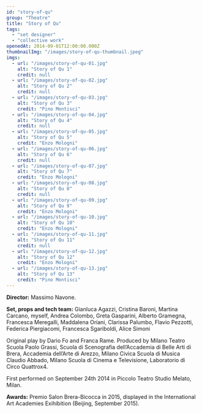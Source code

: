 ```yaml
---
id: "story-of-qu"
group: "Theatre"
title: "Story of Qu"
tags: 
  - "set designer"
  - "collective work"
openedAt: 2014-09-01T12:00:00.000Z
thumbnailImg: "/images/story-of-qu-thumbnail.jpeg"
imgs:
  - url: "/images/story-of-qu-01.jpg"
    alt: "Story of Qu 1"
    credit: null
  - url: "/images/story-of-qu-02.jpg"
    alt: "Story of Qu 2"
    credit: null
  - url: "/images/story-of-qu-03.jpg"
    alt: "Story of Qu 3"
    credit: "Pino Montisci"
  - url: "/images/story-of-qu-04.jpg"
    alt: "Story of Qu 4"
    credit: null
  - url: "/images/story-of-qu-05.jpg"
    alt: "Story of Qu 5"
    credit: "Enzo Mologni"
  - url: "/images/story-of-qu-06.jpg"
    alt: "Story of Qu 6"
    credit: null
  - url: "/images/story-of-qu-07.jpg"
    alt: "Story of Qu 7"
    credit: "Enzo Mologni"
  - url: "/images/story-of-qu-08.jpg"
    alt: "Story of Qu 8"
    credit: null
  - url: "/images/story-of-qu-09.jpg"
    alt: "Story of Qu 9"
    credit: "Enzo Mologni"
  - url: "/images/story-of-qu-10.jpg"
    alt: "Story of Qu 10"
    credit: "Enzo Mologni"
  - url: "/images/story-of-qu-11.jpg"
    alt: "Story of Qu 11"
    credit: null
  - url: "/images/story-of-qu-12.jpg"
    alt: "Story of Qu 12"
    credit: "Enzo Mologni"
  - url: "/images/story-of-qu-13.jpg"
    alt: "Story of Qu 13"
    credit: "Pino Montisci"
---
```

**Director:** Massimo Navone.

**Set, props and tech team:** Gianluca Agazzi, Cristina Baroni, Martina Carcano, myself, Andrea Colombo, Greta Gasparini, Alberto Gramegna, Francesca Meregalli, Maddalena Oriani, Clarissa Palumbo, Flavio Pezzotti, Federica Piergiacomi, Francesca Sgariboldi, Alice Simoni

Original play by Dario Fo and Franca Rame. Produced by Milano Teatro Scuola Paolo Grassi, Scuola di Scenografia dell’Accademia di Belle Arti di Brera, Accademia dell’Arte di Arezzo, Milano Civica Scuola di Musica Claudio Abbado, Milano Scuola di Cinema e Televisione, Laboratorio di Circo Quattrox4.

First performed on September 24th 2014 in Piccolo Teatro Studio Melato, Milan.

**Awards:** Premio Salon Brera-Bicocca in 2015, displayed in the International Art Academies Exihibition (Beijing, September 2015).
